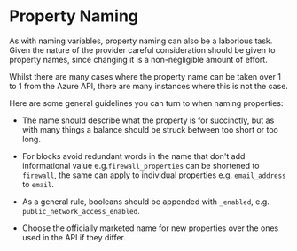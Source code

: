# Property Naming

As with naming variables, property naming can also be a laborious task. Given the nature of the provider careful consideration should be given to property names, since changing it is a non-negligible amount of effort.

Whilst there are many cases where the property name can be taken over 1 to 1 from the Azure API, there are many instances where this is not the case.

Here are some general guidelines you can turn to when naming properties:

* The name should describe what the property is for succinctly, but as with many things a balance should be struck between too short or too long.

* For blocks avoid redundant words in the name that don't add informational value e.g.`firewall_properties` can be shortened to `firewall`, the same can apply to individual properties e.g. `email_address` to `email`.

* As a general rule, booleans should be appended with `_enabled`, e.g. `public_network_access_enabled`.

* Choose the officially marketed name for new properties over the ones used in the API if they differ.